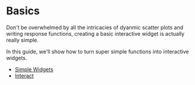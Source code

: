 # Basics

Don't be overwhelmed by all the intricacies of dyanmic scatter plots and writing response functions, creating a basic interactive widget is actually really simple.

In this guide, we'll show how to turn super simple functions into interactive widgets.

* [Simple Widgets](/basics/Simple_Widgets.md)
* [Interact](/basics/Interact.md)
